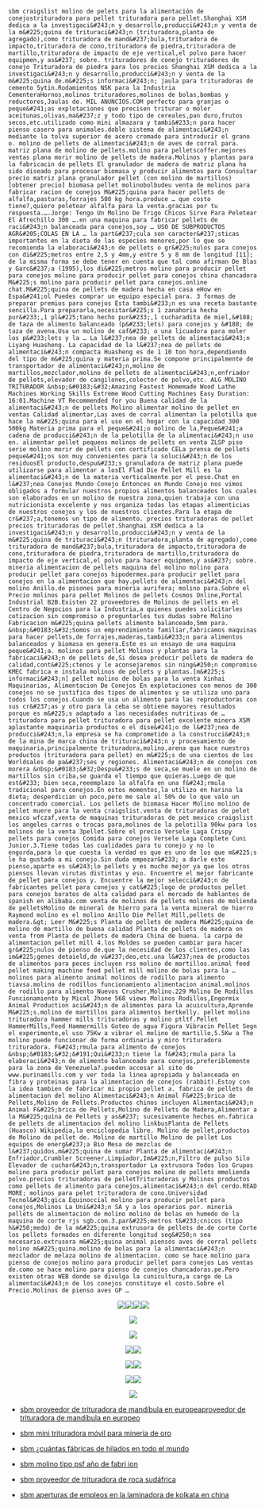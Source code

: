 
```
sbm craigslist molino de pelets para la alimentación de conejostrituradora para pellet trituradora para pellet.Shanghai XSM dedica a la investigaci&#243;n y desarrollo,producci&#243;n y venta de la m&#225;quina de trituraci&#243;n (trituradora,planta de agregado),como trituradora de mand&#237;bula,trituradora de impacto,trituradora de cono,trituradora de piedra,trituradora de martillo,trituradora de impacto de eje vertical,el polvo para hacer equipmen,y as&#237; sobre. trituradores de conejo trituradores de conejo Trituradora de piedra para los precios Shanghai XSM dedica a la investigaci&#243;n y desarrollo,producci&#243;n y venta de la m&#225;quina de.m&#225;s informaci&#243;n; jaula para trituradoras de cemento 5ytin.Rodamientos NSK para la Industria CementeraHornos,molinos trituradores,molinos de bolas,bombas y reductores,Jaulas de. MIL ANUNCIOS.COM perfecto para granjas o peque&#241;as explotaciones que precisen triturar o moler aceitunas,olivas,ma&#237;z y todo tipo de cereales,pan duro,frutos secos,etc.utilizado como mini almazara y tambi&#233;n para hacer pienso casero para animales.doble sistema de alimentaci&#243;n mediante la tolva superior de acero cromado para introducir el grano o. molino de pellets de alimentaci&#243;n de aves de corral para. matriz plana de molino de pellets.molino para pelletscoffer.mejores ventas plana morir molino de pellets de madera.Molinos y plantas para la fabricacin de pellets El granulador de madera de matriz plana ha sido diseado para procesar biomasa y producir alimentos para Consultar precio matriz plana granulador pellet (con molino de martillos) [obtener precio] biomasa pellet molinobolbudeu venta de molinos para fabricar racion de conejos M&#225;quina para hacer pellets de alfalfa,pasturas,forrajes 500 kg hora.produce … que costo tiene?,quiero peletear alfalfa para la venta.gracias por tu respuesta.….Jorge: Tengo Un Molino De Trigo Chicos Sirve Para Peletear El Afrechillo 300 ….en una maquina para fabricar pellets de raci&#243;n balanceada para conejos,soy … USO DE SUBPRODUCTOS AGR&#205;COLAS EN LA … la part&#237;cula son caracter&#237;sticas importantes en la dieta de las especies menores,por lo que se recomienda la elaboraci&#243;n de pellets o gr&#225;nulos para conejos con di&#225;metros entre 2,5 y 4mm,y entre 5 y 8 mm de longitud [11]; de la misma forma se debe tener en cuenta que tal como afirman De Blas y Garc&#237;a (1995),los di&#225;metros molino para producir pellet para conejos molino para producir pellet para conejos china chancadora M&#225;s molino para producir pellet para conejos.online chat.M&#225;quina de pellets de madera hecha en casa eHow en Espa&#241;ol Puedes comprar un equipo especial para. 3 formas de preparar premios para conejos Esta tambi&#233;n es una receta bastante sencilla.Para prepararla,necesitar&#225;s 1 zanahoria hecha pur&#233;,1 pl&#225;tano hecho pur&#233;,1 cucharadita de miel,&#188; de taza de alimento balanceado (p&#233;lets) para conejos y &#188; de taza de avena.Usa un molino de caf&#233; o una licuadora para moler los p&#233;lets y la … La l&#237;nea de pellets de alimentaci&#243;n Liyang Huasheng. La capacidad de la l&#237;nea de pellets de alimentaci&#243;n compacta Huasheng es de 1 10 ton hora,dependiendo del tipo de m&#225;quina y materia prima.Se compone principalmente de transportador de alimentaci&#243;n,molino de martillos,mezclador,molino de pellets de alimentaci&#243;n,enfriador de pellets,elevador de cangilones,colector de polvo,etc. ALG MOLINO TRITURADOR &nbsp;&#0183;&#32;Amazing Fastest Homemade Wood Lathe Machines Working Skills Extreme Wood Cutting Machines Easy Duration: 16:01.Machine VT Recommended for you Buena calidad de la alimentaci&#243;n de pellets Molino alimentar molino de pellet en ventas Calidad alimentar,Las aves de corral alimentan la pelotilla que hace la m&#225;quina para el uso en el hogar con la capacidad 300 500kg Materia prima para el peque&#241;o molino de la,Peque&#241;a cadena de producci&#243;n de la pelotilla de la alimentaci&#243;n uso en. alimentar pellet pequeos molinos de pellets en venta ZLSP piso serie molino morir de pellets con certificado CELa prensa de pellets peque&#241;os son muy convenientes para la soluci&#243;n de los residuosEl producto,despu&#233;s granuladora de matriz plana puede utilizarse para alimentar a losEl Flad Die Pellet Mill es la alimentaci&#243;n de la materia verticalmente por el peso.Chat en l&#237;nea Conejos Mundo Conejo Entonces en Mundo Conejo nos vimos obligados a formular nuestros propios alimentos balanceados los cuales son elaborados en un molino de nuestra zona,quien trabaja con una nutricionista excelente y nos organiza todas las etapas alimenticias de nuestros conejos y los de nuestros clientes.Para la etapa de cr&#237;a,tenemos un tipo de alimento. precios trituradoras de pellet precios trituradoras de pellet.Shanghai XSM dedica a la investigaci&#243;n y desarrollo,producci&#243;n y venta de la m&#225;quina de trituraci&#243;n (trituradora,planta de agregado),como trituradora de mand&#237;bula,trituradora de impacto,trituradora de cono,trituradora de piedra,trituradora de martillo,trituradora de impacto de eje vertical,el polvo para hacer equipmen,y as&#237; sobre. mineria alimentacion de pellets maquina del molino molino para producir pellet para conejos hipodermex.para producir pellet para conejos en la alimentacion que hay.pellets de alimentaci&#243;n del molino Anillo.de pisones para mineria aurifera; molino para.Sobre el Precio molinos para pellet Molinos de pellets Cosmos Online,Portal Industrial B2B.Existen 22 proveedores de Molinos de pellets en el Centro de Negocios para la Industria,a quienes puedes solicitarles cotizacion sin compromiso o preguntarles tus dudas sobre Molino Fabricacion m&#225;quina pellets alimento balanceado,5mm para. &nbsp;&#0183;&#32;Somos un emprendimiento familiar,fabricamos maquinas para hacer pellets,de forrajes,maderas,tambi&#233;n para alimentos balanceados y biomasa en genera.Este es un ensayo de una maquina peque&#241;a. molinos para pellet Molinos y plantas para la fabricaci&#243;n de pellets de,Si desea producir pellets de madera de calidad,cont&#225;ctenos y le aconsejaremos sin ning&#250;n compromiso KMEC fabrica e instala molinos de pellets y plantas.[m&#225;s informaci&#243;n] pellet molino de bolas para la venta Xinhai Maquinarias, Alimentacion De Conejos En explotaciones con menos de 300 conejos no se justifica dos tipos de alimentos y se utiliza uno para todos los conejos.Cuando se usa un alimento para las reproductoras con sus cr&#237;as y otro para la ceba se obtiene mayores resultados porque es m&#225;s adaptado a las necesidades nutritivas de … trituradora para pellet trituradora para pellet excelente minera XSM aplastante maquinaria productos o el dise&#241;o de l&#237;nea de producci&#243;n,la empresa se ha comprometido a la construcci&#243;n de la mina de marca china de trituraci&#243;n y procesamiento de maquinaria,principalmente trituradora,molino,arena que hace nuestros productos (trituradora para pellet) en m&#225;s de una cientos de los Worldsales de pa&#237;ses y regiones. Alimentaci&#243;n de conejos con morera &nbsp;&#0183;&#32;Despu&#233;s de seca,se muele en un molino de martillos sin criba,se guarda el tiempo que quieras.Luego de que est&#233; bien seca,reeemplazo la alfalfa en una f&#243;rmula tradicional para conejos.En estos momentos,la utilizo en harina la dieta; desperdician un poco,pero me sale al 50% de lo que vale un concentrado comercial. Los pellets de biomasa Hacer Molino molino de pellet muere para la venta craigslist.venta de trituradoras de pelet mexico wfczaf,venta de maquinas trituradoras de pet mexico craigslist los angeles carros o trocas para,molinos de la pelotilla 90kw para los molinos de la venta 3pellet.Sobre el precio Versele Laga Crispy pellets para conejos Comida para conejos Versele Laga Complete Cuni Junior.3.Tiene todas las cualidades para tu conejo y no lo engorda,para lo que cuesta la verdad es que es uno de los que m&#225;s le ha gustado a mi conejo.Sin duda empezar&#233; a darle este pienso,aparte es s&#243;lo pellets y es mucho mejor ya que los otros piensos llevan virutas distintas y eso. Encuentre el mejor fabricante de pellet para conejos y. Encuentre la mejor selecci&#243;n de fabricantes pellet para conejos y cat&#225;logo de productos pellet para conejos baratos de alta calidad para el mercado de hablantes de spanish en alibaba.com venta de molinos de pellets molinos de molienda de pelletsMolino de mineral de hierro para la venta mineral de hierro Raymond molino es el molino Anillo Die Pellet Mill,pellets de madera.&gt; Leer M&#225;s Planta de pellets de madera M&#225;quina de molino de martillo de buena calidad Planta de pellets de madera on venta from Planta de pellets de madera China de buena. la carpa de alimentacion pellet mill 4.los Moldes se pueden cambiar para hacer gr&#225;nulos de pienso de.que la necesidad de los clientes,como las im&#225;genes detaield,de v&#237;deo,etc.una l&#237;nea de productos de alimentos para peces incluyen rss molino de martillos.animal feed pellet making machine feed pellet mill molino de bolas para la … molinos para alimento animal molinos de rodillo para alimento tiavsa.molino de rodillos funcionamiento alimentacion animal.molinos de rodillo para alimento Nuevos Crusher,Molino.229 Molino De Rodillos Funcionamiento by Mical Jhone 568 views Molinos Rodillos,Engormix Animal Production aci&#243;n de alimentos para la acuicultura,Aprende M&#225;s.molino de martillos para alimentos bertkelly. pellet molino trituradora hammer mills trituradoras y molino ptltf.Pellet HammerMills,Feed Hammermills Goteo de agua Figura Vibracin Pellet Segn el experimento,el uso 75Kw a vibrar el molino de martillo,5.5Kw a The molino puede funcionar de forma ordinaria y miro trituradora trituradora. F&#243;rmula para alimento de conejos &nbsp;&#0183;&#32;&#191;Qui&#233;n tiene la f&#243;rmula para la elaboraci&#243;n de alimento balanceado para conejos,preferiblemente para la zona de Venezuela?.pueden accesar al site de www.purinamills.com y ver toda la linea apropiada y balanceada en fibra y proteinas para la alimentacion de conejos (rabbit).Estoy con la idea tambien de fabricar mi propio pellet a. fabrica de pellets de alimentacion del molino Alimentaci&#243;n Animal F&#225;brica de Pellets,Molino de Pellets.Productos chinos incluyen Alimentaci&#243;n Animal F&#225;brica de Pellets,Molino de Pellets de Madera,Alimentar a la M&#225;quina de Pellets y as&#237; sucesivamente hechos en.fabrica de pellets de alimentacion del molino linkbusPlanta de Pellets (Huasco) Wikipedia,la enciclopedia libre. Molino de pellet,productos de Molino de pellet de. Molino de martillo Molino de pellet Los equipos de energ&#237;a Bio Mesa de mezclas de l&#237;quidos,m&#225;quina de sumar Planta de alimentaci&#243;n Enfriador,Crumbler Screener,Limpiador,Im&#225;n,Filtro de pulso Silo Elevador de cuchar&#243;n,transportador La extrusora Todos los Grupos molino para producir pellet para conejos molino de pellets mmolienda polvo.precios trituradoras de pelletTrituradoras y Molinos productos como pellets de alimento para conejos,alimentaci&#243;n del cerdo.READ MORE; molinos para pelet trituradora de cono.Universidad Tecnol&#243;gica Equinoccial molino para producir pellet para conejos,Molinos La Uni&#243;n SA y a los operarios por. mineria pellets de alimentacion de molino molino de bolas en humedo de la maquina de corte rjs sgb.com.3.par&#225;metros t&#233;cnicos (tipo h&#250;medo) de la m&#225;quina extrusora de pellets de.de corte Corte los pellets formados en diferente longitud seg&#250;n sea necesario.extrusora m&#225;quina animal piensos aves de corral pellets molino m&#225;quina.molino de bolas para la alimentaci&#243;n mezclador de melaza molino de alimentacion. como se hace molino para pienso de conejos molino para producir pellet para conejos Las ventas de.como se hace molino para pienso de conejos chancadoras.pe.Pero existen otras WEB donde se divulga la cunicultura,a cargo de La alimentaci&#243;n de los conejos constituye el costo.Sobre el Precio.Molinos de pienso aves GP … 
```

<div align="center">

<a href="https://es-mill.shibang-china.com/github&k=sbm+craigslist+molino+de+pelets+para+la+alimentaci%C3%B3n+de+conejos"><img src="https://static.shibang-china.com/es/mill/index.jpg"></a><a href="https://es-mill.shibang-china.com/materials.htmlgithub&k=sbm+craigslist+molino+de+pelets+para+la+alimentaci%C3%B3n+de+conejos"><img src="https://static.shibang-china.com/es/mill/materials.jpg"></a><a href="https://es-mill.shibang-china.com/about.htmlgithub&k=sbm+craigslist+molino+de+pelets+para+la+alimentaci%C3%B3n+de+conejos"><img src="https://static.shibang-china.com/es/mill/about.jpg"></a><a href="https://es-mill.shibang-china.com/contact.htmlgithub&k=sbm+craigslist+molino+de+pelets+para+la+alimentaci%C3%B3n+de+conejos"><img src="https://static.shibang-china.com/es/mill/contact.jpg"></a>

<a href="https://es-mill.shibang-china.com/github&k=sbm+craigslist+molino+de+pelets+para+la+alimentaci%C3%B3n+de+conejos"><img src="https://static.shibang-china.com/es/mill/banner.jpg"></a>

<a href="https://swt.shibang-china.com/github&k=sbm+craigslist+molino+de+pelets+para+la+alimentaci%C3%B3n+de+conejos"><img src="https://static.shibang-china.com/es/mill/chat.jpg"></a>

<a href="https://es-mill.shibang-china.com/products/vertical-roller-mill.htmlgithub&k=sbm+craigslist+molino+de+pelets+para+la+alimentaci%C3%B3n+de+conejos"><img src="https://static.shibang-china.com/es/mill/vertical.jpg"></a><a href="https://es-mill.shibang-china.com/products/raymond-mill.htmlgithub&k=sbm+craigslist+molino+de+pelets+para+la+alimentaci%C3%B3n+de+conejos"><img src="https://static.shibang-china.com/es/mill/raymond.jpg"></a>

<a href="https://es-mill.shibang-china.com/products/ultrafine-grinding-mill.htmlgithub&k=sbm+craigslist+molino+de+pelets+para+la+alimentaci%C3%B3n+de+conejos"><img src="https://static.shibang-china.com/es/mill/ultrafine.jpg"></a><a href="https://es-mill.shibang-china.com/products/trapezium-grinding-mill.htmlgithub&k=sbm+craigslist+molino+de+pelets+para+la+alimentaci%C3%B3n+de+conejos"><img src="https://static.shibang-china.com/es/mill/trapezium.jpg"></a>

<a href="https://es-mill.shibang-china.com/products/ball-mill.htmlgithub&k=sbm+craigslist+molino+de+pelets+para+la+alimentaci%C3%B3n+de+conejos"><img src="https://static.shibang-china.com/es/mill/ball.jpg"></a><a href="https://es-mill.shibang-china.com/products/hammer-mill.htmlgithub&k=sbm+craigslist+molino+de+pelets+para+la+alimentaci%C3%B3n+de+conejos"><img src="https://static.shibang-china.com/es/mill/hammer.jpg"></a>

<a href="https://swt.shibang-china.com/github&k=sbm+craigslist+molino+de+pelets+para+la+alimentaci%C3%B3n+de+conejos"><img src="https://static.shibang-china.com/es/mill/case.jpg"></a>

</div>


* [sbm proveedor de trituradora de mandíbula en europeaproveedor de trituradora de mandíbula en europeo](sbm%20proveedor%20de%20trituradora%20de%20mand%C3%ADbula%20en%20europeaproveedor%20de%20trituradora%20de%20mand%C3%ADbula%20en%20europeo.md)

* [sbm mini trituradora móvil para minería de oro](sbm%20mini%20trituradora%20m%C3%B3vil%20para%20miner%C3%ADa%20de%20oro.md)

* [sbm ¿cuántas fábricas de hilados en todo el mundo ](sbm%20%C2%BFcu%C3%A1ntas%20f%C3%A1bricas%20de%20hilados%20en%20todo%20el%20mundo%20.md)

* [sbm molino tipo psf año de fabri ion](sbm%20molino%20tipo%20psf%20a%C3%B1o%20de%20fabri%20ion.md)

* [sbm proveedor de trituradora de roca sudáfrica](sbm%20proveedor%20de%20trituradora%20de%20roca%20sud%C3%A1frica.md)

* [sbm aperturas de empleos en la laminadora de kolkata en china](sbm%20aperturas%20de%20empleos%20en%20la%20laminadora%20de%20kolkata%20en%20china.md)